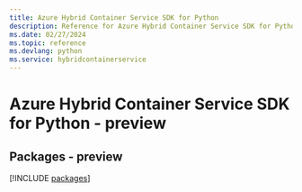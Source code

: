 ```yaml
---
title: Azure Hybrid Container Service SDK for Python
description: Reference for Azure Hybrid Container Service SDK for Python
ms.date: 02/27/2024
ms.topic: reference
ms.devlang: python
ms.service: hybridcontainerservice
---
```

# Azure Hybrid Container Service SDK for Python - preview
## Packages - preview
[!INCLUDE [packages](hybrid-container-service-index.md)]